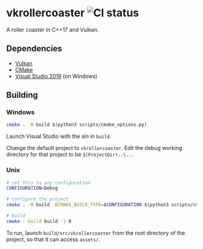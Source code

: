 # vkrollercoaster ![CI status](https://img.shields.io/github/workflow/status/yodasoda1219/vkrollercoaster/build)

A roller coaster in C++17 and Vulkan.

## Dependencies

- [Vulkan](https://www.vulkan.org/)
- [CMake](https://www.cmake.org/)
- [Visual Studio 2019](https://visualstudio.microsoft.com/) (on Windows)

## Building

### Windows
```bash
cmake . -B build $(python3 scripts/cmake_options.py)
```

Launch Visual Studio with the sln in `build`.

Change the default project to `vkrollercoaster`. Edit the debug working directory for that project to be `$(ProjectDir)..\..`.

### Unix
```bash
# set this to any configuration
CONFIGURATION=Debug

# configure the project
cmake . -B build -DCMAKE_BUILD_TYPE=$CONFIGURATION $(python3 scripts/cmake_options.py)

# build
cmake --build build -j 8
```

To run, launch `build/src/vkrollercoaster` from the root directory of the project, so that it can access `assets/`.